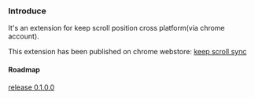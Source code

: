 ### Introduce
It's an extension for keep scroll position cross platform(via chrome account).

This extension has been published on chrome webstore: [keep scroll sync](https://chrome.google.com/webstore/detail/keep-scroll-sync/lblfgppmhibloglgndekfdhmbfbdlndl)


#### Roadmap
[release 0.1.0.0](https://github.com/Deguang/keep-scroll-sync/issues/1)
